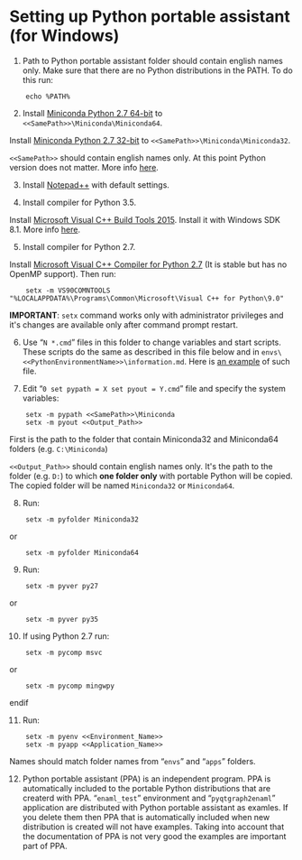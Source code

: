 # Setting up Python portable assistant (for Windows)

1. Path to Python portable assistant folder should contain english names only. Make sure that there are no Python distributions in the PATH. To do this run:
```
    echo %PATH%
```
2. Install [Miniconda Python 2.7 64-bit](https://repo.continuum.io/miniconda/Miniconda2-latest-Windows-x86_64.exe) to `<<SamePath>>\Miniconda\Miniconda64`.

  Install [Miniconda Python 2.7 32-bit](https://repo.continuum.io/miniconda/Miniconda2-latest-Windows-x86.exe) to `<<SamePath>>\Miniconda\Miniconda32`.

  `<<SamePath>>` should contain english names only. At this point Python version does not matter. More info [here](http://conda.pydata.org/miniconda.html).

3. Install [Notepad++](https://notepad-plus-plus.org/download/v6.9.2.html) with default settings.

4. Install compiler for Python 3.5.

  Install [Microsoft Visual C++ Build Tools 2015](https://go.microsoft.com/fwlink/?LinkId=691126). Install it with Windows SDK 8.1. More info [here](https://blogs.msdn.microsoft.com/vcblog/2016/03/31/announcing-the-official-release-of-the-visual-c-build-tools-2015/).

5. Install compiler for Python 2.7.

  Install [Microsoft Visual C++ Compiler for Python 2.7](https://www.microsoft.com/en-us/download/details.aspx?id=44266) (It is stable but has no OpenMP support). Then run:
```
    setx -m VS90COMNTOOLS "%LOCALAPPDATA%\Programs\Common\Microsoft\Visual C++ for Python\9.0"
```
  **IMPORTANT**: `setx` command works only with administrator privileges and it's changes are available only after command prompt restart.

6. Use “`N *.cmd`” files in this folder to change variables and start scripts. These scripts do the same as described in this file below and in `envs\<<PythonEnvironmentName>>\information.md`. Here is [an example](https://github.com/kiwi0fruit/python-portable-assistant/blob/master/envs/enaml_test/information.md) of such file.

7. Edit “`0 set pypath = X set pyout = Y.cmd`” file and specify the system variables:
```
    setx -m pypath <<SamePath>>\Miniconda
    setx -m pyout <<Output_Path>>
```
  First is the path to the folder that contain Miniconda32 and Miniconda64 folders (e.g. `C:\Miniconda`)
  
  `<<Output_Path>>` should contain english names only. It's the path to the folder (e.g. `D:`) to which __one folder only__ with portable Python will be copied. The copied folder will be named `Miniconda32` or `Miniconda64`.

8. Run:
```
    setx -m pyfolder Miniconda32
```
  or
```
    setx -m pyfolder Miniconda64
```
9. Run:
```
    setx -m pyver py27
```
  or
```
    setx -m pyver py35
```
10. If using Python 2.7 run:
```
    setx -m pycomp msvc
```
  or
```
    setx -m pycomp mingwpy
```
  endif

11. Run:
```
    setx -m pyenv <<Environment_Name>>
    setx -m pyapp <<Application_Name>>
```
  Names should match folder names from “`envs`” and “`apps`” folders.

12. Python portable assistant (PPA) is an independent program. PPA is automatically included to the portable Python distributions that are createrd with PPA. “`enaml_test`” environment and “`pyqtgraph2enaml`” application are distributed with Python portable assistant as examles. If you delete them then PPA that is automatically included when new distribution is created will not have examples. Taking into account that the documentation of PPA is not very good the examples are important part of PPA.
